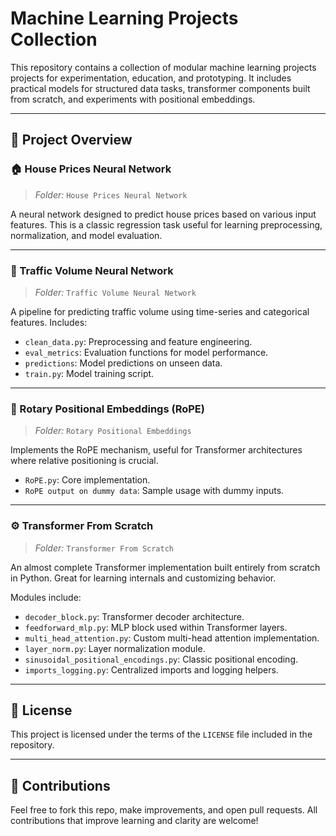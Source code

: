# Machine Learning Projects Collection

This repository contains a collection of modular machine learning projects projects for experimentation, education, and prototyping. It includes practical models for structured data tasks, transformer components built from scratch, and experiments with positional embeddings.

---

## 📁 Project Overview

### 🏠 House Prices Neural Network
> _Folder:_ `House Prices Neural Network`

A neural network designed to predict house prices based on various input features. This is a classic regression task useful for learning preprocessing, normalization, and model evaluation.

---

### 🚦 Traffic Volume Neural Network
> _Folder:_ `Traffic Volume Neural Network`

A pipeline for predicting traffic volume using time-series and categorical features. Includes:
- `clean_data.py`: Preprocessing and feature engineering.
- `eval_metrics`: Evaluation functions for model performance.
- `predictions`: Model predictions on unseen data.
- `train.py`: Model training script.

---

### 🔁 Rotary Positional Embeddings (RoPE)
> _Folder:_ `Rotary Positional Embeddings`

Implements the RoPE mechanism, useful for Transformer architectures where relative positioning is crucial.
- `RoPE.py`: Core implementation.
- `RoPE output on dummy data`: Sample usage with dummy inputs.

---

### ⚙️ Transformer From Scratch
> _Folder:_ `Transformer From Scratch`

An almost complete Transformer implementation built entirely from scratch in Python. Great for learning internals and customizing behavior.

Modules include:
- `decoder_block.py`: Transformer decoder architecture.
- `feedforward_mlp.py`: MLP block used within Transformer layers.
- `multi_head_attention.py`: Custom multi-head attention implementation.
- `layer_norm.py`: Layer normalization module.
- `sinusoidal_positional_encodings.py`: Classic positional encoding.
- `imports_logging.py`: Centralized imports and logging helpers.

---

## 📄 License

This project is licensed under the terms of the `LICENSE` file included in the repository.

---

## 🤝 Contributions

Feel free to fork this repo, make improvements, and open pull requests. All contributions that improve learning and clarity are welcome!

